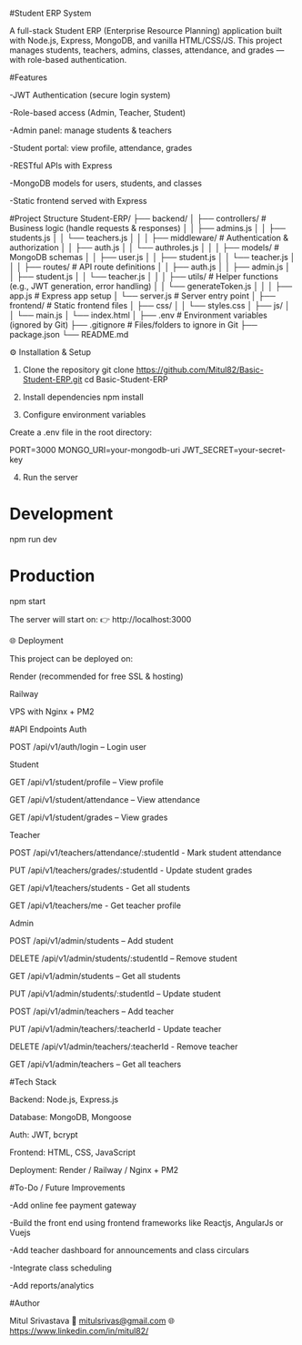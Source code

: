 #Student ERP System

A full-stack Student ERP (Enterprise Resource Planning) application built with Node.js, Express, MongoDB, and vanilla HTML/CSS/JS.
This project manages students, teachers, admins, classes, attendance, and grades — with role-based authentication.

#Features

-JWT Authentication (secure login system)

-Role-based access (Admin, Teacher, Student)

-Admin panel: manage students & teachers

-Student portal: view profile, attendance, grades

-RESTful APIs with Express

-MongoDB models for users, students, and classes

-Static frontend served with Express

#Project Structure
Student-ERP/
├── backend/
│   ├── controllers/       # Business logic (handle requests & responses)
│   │   ├── admins.js
│   │   ├── students.js
│   │   └── teachers.js
│   │
│   ├── middleware/        # Authentication & authorization
│   │   ├── auth.js
│   │   └── authroles.js
│   │
│   ├── models/            # MongoDB schemas
│   │   ├── user.js
│   │   ├── student.js
│   │   └── teacher.js
│   │
│   ├── routes/            # API route definitions
│   │   ├── auth.js
│   │   ├── admin.js
│   │   ├── student.js
│   │   └── teacher.js
│   │
│   ├── utils/             # Helper functions (e.g., JWT generation, error handling)
│   │   └── generateToken.js
│   │
│   ├── app.js             # Express app setup
│   └── server.js          # Server entry point
│
├── frontend/              # Static frontend files
│   ├── css/
│   │   └── styles.css
│   ├── js/
│   │   └── main.js
│   └── index.html
│
├── .env                   # Environment variables (ignored by Git)
├── .gitignore             # Files/folders to ignore in Git
├── package.json
└── README.md

⚙️ Installation & Setup
1. Clone the repository
git clone https://github.com/Mitul82/Basic-Student-ERP.git
cd Basic-Student-ERP

2. Install dependencies
npm install

3. Configure environment variables

Create a .env file in the root directory:

PORT=3000
MONGO_URI=your-mongodb-uri
JWT_SECRET=your-secret-key

4. Run the server
# Development
npm run dev

# Production
npm start


The server will start on:
👉 http://localhost:3000

🌐 Deployment

This project can be deployed on:

Render
 (recommended for free SSL & hosting)

Railway

VPS with Nginx + PM2

#API Endpoints
Auth

POST /api/v1/auth/login – Login user

Student

GET /api/v1/student/profile – View profile

GET /api/v1/student/attendance – View attendance

GET /api/v1/student/grades – View grades

Teacher 

POST /api/v1/teachers/attendance/:studentId - Mark student attendance

PUT /api/v1/teachers/grades/:studentId - Update student grades

GET /api/v1/teachers/students - Get all students

GET /api/v1/teachers/me - Get teacher profile

Admin

POST /api/v1/admin/students – Add student

DELETE /api/v1/admin/students/:studentId – Remove student

GET /api/v1/admin/students – Get all students

PUT /api/v1/admin/students/:studentId – Update student

POST /api/v1/admin/teachers – Add teacher

PUT /api/v1/admin/teachers/:teacherId - Update teacher

DELETE /api/v1/admin/teachers/:teacherId - Remove teacher

GET /api/v1/admin/teachers – Get all teachers

#Tech Stack

Backend: Node.js, Express.js

Database: MongoDB, Mongoose

Auth: JWT, bcrypt

Frontend: HTML, CSS, JavaScript

Deployment: Render / Railway / Nginx + PM2

#To-Do / Future Improvements

-Add online fee payment gateway 

-Build the front end using frontend frameworks like Reactjs, AngularJs or Vuejs

-Add teacher dashboard for announcements and class circulars

-Integrate class scheduling

-Add reports/analytics

#Author

Mitul Srivastava
📧 mitulsrivas@gmail.com
🌐 https://www.linkedin.com/in/mitul82/

